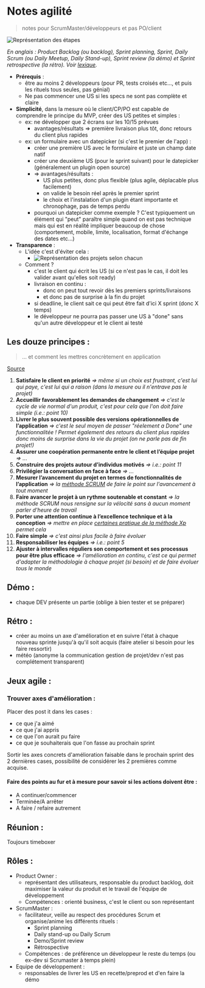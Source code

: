 Notes agilité
============

> notes pour ScrumMaster/développeurs et pas PO/client

![Représentation des étapes](http://www.aim-services.ch/blog/wp-content/uploads/2015/04/scrum-web.png)

_En anglais : Product Backlog (ou backlog), Sprint planning, Sprint, Daily Scrum (ou Daily Meetup, Daily Stand-up), Sprint review (la démo) et Sprint retrospective (la rétro). Voir [lexique](http://www.agiliste.fr/lexique-agile-scrum/)._

* __Prérequis__ : 
  * être au moins 2 développeurs (pour PR, tests croisés etc..., et puis les rituels tous seules, pas génial)
  * Ne pas commencer une US si les specs ne sont pas complète et claire 
* __Simplicité__, dans la mesure où le client/CP/PO est capable de comprendre le principe du MVP, créer des US petites et simples :
  * ex: ne développer que 2 écrans sur les 10/15 prévues 
      * avantages/résultats => première livraison plus tôt, donc retours du client plus rapides
  * ex: un formulaire avec un datepicker (si c'est le premier de l'app) :
    * créer une première US avec le formulaire et juste un champ date natif
    * créer une deuxième US (pour le sprint suivant) pour le datepicker (généralement un plugin open source)
    * => avantages/résultats : 
      * US plus petites, donc plus flexible (plus agile, déplacable plus facilement)
      * on valide le besoin réel après le premier sprint
      * le choix et l'instalation d'un plugin étant importante et chronophage, pas de temps perdu
    * pourquoi un datepicker comme exemple ? C'est typiquement un élément qui "peut" paraître simple quand on est pas technique mais qui est en réalité impliquer beaucoup de chose (comportement, mobile, limite, localisation, format d'échange des dates etc...)
* __Transparence__ :
  * L'idée c'est d'éviter cela : 
    * ![Représentation des projets selon chacun](https://img.scoop.it/WrUBWnCbJR0JIQaC93Nvcjl72eJkfbmt4t8yenImKBVvK0kTmF0xjctABnaLJIm9)
  * Comment ?
    * c'est le client qui écrit les US (si ce n'est pas le cas, il doit les valider avant qu'elles soit ready)
    * livraison en continu : 
      * donc on peut tout revoir dès les premiers sprints/livraisons
      * et donc pas de surprise à la fin du projet
    * si deadline, le client sait ce qui peut être fait d'ici X sprint (donc X temps)
    * le développeur ne pourra pas passer une US à "done" sans qu'un autre développeur et le client ai testé
      
Les douze principes :
---------------------

> ... et comment les mettres concrètement en application

[Source](https://fr.wikipedia.org/wiki/M%C3%A9thode_agile#Douze_principes_g.C3.A9n.C3.A9raux)

1. __Satisfaire le client en priorité__ _=> même si un choix est frustrant, c'est lui qui paye, c'est lui qui a raison (dans la mesure ou il n'entrave pas le projet)_
2. __Accueillir favorablement les demandes de changement__ _=> c'est le cycle de vie normal d'un produit, c'est pour cela que l'on doit faire simple (i.e.: point 10)_
3. __Livrer le plus souvent possible des versions opérationnelles de l’application__ _=> c'est le seul moyen de passer "réelement a Done" une functionnalitée ! Permet également des retours du client plus rapides donc moins de surprise dans la vie du projet (on ne parle pas de fin projet!)_
4. __Assurer une coopération permanente entre le client et l’équipe projet__ _=> ..._
5. __Construire des projets autour d’individus motivés__ _=> i.e.: point 11_
6. __Privilégier la conversation en face à face__ _=> ..._
7. __Mesurer l’avancement du projet en termes de fonctionnalités de l’application__ _=> la [méthode SCRUM](https://fr.wikipedia.org/wiki/Scrum_(Boite_%C3%A0_outils)) de faire le point sur l'avancement à tout moment_
8. __Faire avancer le projet à un rythme soutenable et constant__ _=> la méthode SCRUM nous rensigne sur la vélocité sans à aucun moment parler d'heure de travail_
9. __Porter une attention continue à l’excellence technique et à la conception__ _=> mettre en place [certaines pratique de la méthode Xp](https://fr.wikipedia.org/wiki/Extreme_programming#Pratiques) permet cela_
10. __Faire simple__ _=> c'est ainsi plus facile à faire évoluer_
11. __Responsabiliser les équipes__ _=> i.e.: point 5_
12. __Ajuster à intervalles réguliers son comportement et ses processus pour être plus efficace__ _=> l'amélioration en continu, c'est ce qui permet d'adapter la méthodologie à chaque projet (si besoin) et de faire évoluer tous le monde_

Démo :
------

* chaque DEV présente un partie (oblige à bien tester et se préparer)

Rétro :
------

* créer au moins un axe d'amélioration et en suivre l'état à chaque nouveau sprinte jusqu'à qu'il soit acquis (faire atelier si besoin pour les faire ressortir)
* météo (anonyme la communication gestion de projet/dev n'est pas complétement transparent)

Jeux agile :
------------

### Trouver axes d'amélioration : 

Placer des post it dans les cases :
  * ce que j'a aimé
  * ce que j'ai appris
  * ce que l'on aurait pu faire
  * ce que je souhaiterais que l'on fasse au prochain sprint
  
Sortir les axes concrets d'amélioration faisable dans le prochain sprint des 2 dernières cases, possibilité de considérer les 2 premières comme acquise.

#### Faire des points au fur et à mesure pour savoir si les actions doivent être :
* A continuer/commencer
* Terminée/A arrêter
* A faire / refaire autrement


Réunion :
---------

Toujours timeboxer

Rôles :
-------

* Product Owner :
  * représentant des utilisateurs, responsable du product backlog, doit maximiser la valeur du produit et le travail de l'équipe de développement
  * Compétences : orienté business, c'est le client ou son représentant
* ScrumMaster : 
  * facilitateur, veille au respect des procédures Scrum et organise/anime les différents rituels :
    * Sprint planning
    * Daily stand-up ou  Daily Scrum
    * Demo/Sprint review
    * Rétrospective
  * Compétences : de préférence un développeur le reste du temps (ou ex-dev si Scrumaster à temps plein)  
* Equipe de développement :
  * responsables de livrer les US en recette/preprod et d'en faire la démo
